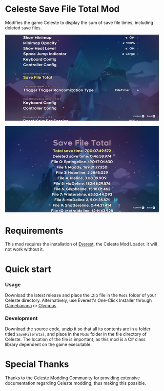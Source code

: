 Celeste Save File Total Mod
===========================
Modifies the game Celeste to display the sum of save file times, including deleted save files.

![Screenshot of Mod Settings Location](Resources/savefile1.png?raw=true "Screenshot of Mod Settings Location")

![Screenshot of Mod Submenu](Resources/savefile2.png?raw=true "Screenshot of Mod Submenu")

# Requirements

This mod requires the installation of [Everest](https://everestapi.github.io/), the Celeste Mod Loader. It will not work without it.

# Quick start

### Usage

Download the latest release and place the .zip file in the `Mods` folder of your Celeste directory. Alternatively, use Everest's One-Click Installer through [Gamebanana](https://gamebanana.com/mods/395489) or [Olympus](https://gamebanana.com/tools/download/6449).

### Development

Download the source code, unzip it so that all its contents are in a folder titled `SaveFileTotal`, and place in the `Mods` folder in the file directory of Celeste. The location of the file is important, as this mod is a C# class library dependent on the game executable.

# Special Thanks

Thanks to the Celeste Modding Community for providing extensive documentation regarding Celeste modding, thus making this possible.